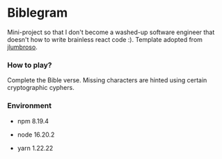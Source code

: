 # Biblegram

Mini-project so that I don't become a washed-up software engineer that doesn't how to write brainless react code :). Template adopted from [jlumbroso](https://github.com/jlumbroso/wordle-react-clone/tree/main/src).

### How to play?

Complete the Bible verse. Missing characters are hinted using certain cryptographic cyphers.

### Environment

- npm  8.19.4

- node 16.20.2

- yarn 1.22.22